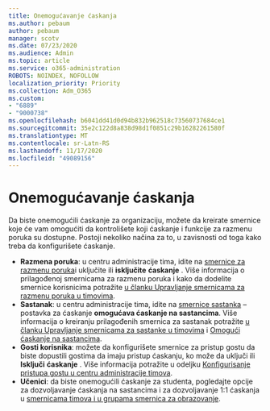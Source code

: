 ```yaml
---
title: Onemogućavanje ćaskanja
ms.author: pebaum
author: pebaum
manager: scotv
ms.date: 07/23/2020
ms.audience: Admin
ms.topic: article
ms.service: o365-administration
ROBOTS: NOINDEX, NOFOLLOW
localization_priority: Priority
ms.collection: Adm_O365
ms.custom:
- "6889"
- "9000738"
ms.openlocfilehash: b6041dd41d0d94b832b962518c73560737684ce1
ms.sourcegitcommit: 35e2c122d8a838d98d1f0851c29b16282261580f
ms.translationtype: MT
ms.contentlocale: sr-Latn-RS
ms.lasthandoff: 11/17/2020
ms.locfileid: "49089156"
---
```

# <a name="disable-chat"></a>Onemogućavanje ćaskanja

Da biste onemogućili ćaskanje za organizaciju, možete da kreirate smernice koje će vam omogućiti da kontrolišete koji ćaskanje i funkcije za razmenu poruka su dostupne. Postoji nekoliko načina za to, u zavisnosti od toga kako treba da konfigurišete ćaskanje.

- **Razmena poruka**: u centru administracije tima, idite na [smernice za razmenu poruka](https://admin.teams.microsoft.com/)i uključite ili **isključite** **ćaskanje** . Više informacija o prilagođenoj smernicama za razmenu poruka i kako da dodelite smernice korisnicima potražite [u članku Upravljanje smernicama za razmenu poruka u timovima](https://docs.microsoft.com/microsoftteams/messaging-policies-in-teams).
- **Sastanak**: u centru administracije tima, idite na [smernice sastanka](https://admin.teams.microsoft.com/) – postavka za ćaskanje **omogućava ćaskanje na sastancima**. Više informacija o kreiranju prilagođenih smernica za sastanak potražite [u članku Upravljanje smernicama za sastanke u timovima](https://docs.microsoft.com/microsoftteams/meeting-policies-in-teams) i [Omogući ćaskanje na sastancima](https://docs.microsoft.com/microsoftteams/meeting-policies-in-teams#allow-chat-in-meetings).
- **Gosti korisnika**: možete da konfigurišete smernice za pristup gostu da biste dopustili gostima da imaju pristup ćaskanju, ko može da uključi ili **Isključi** **ćaskanje** . Više informacija potražite u odeljku [Konfigurisanje pristupa gostu u centru administracije timova](https://docs.microsoft.com/microsoftteams/set-up-guests#configure-guest-access-in-the-teams-admin-center).
- **Učenici**: da biste onemogućili ćaskanje za studenta, pogledajte opcije za dozvoljavanje ćaskanja na sastancima i za dozvoljavanje 1:1 ćaskanja u [smernicama timova i u grupama smernica za obrazovanje](https://docs.microsoft.com/microsoftteams/policy-packages-edu).





